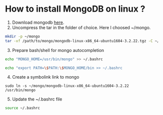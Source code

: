 # How to install MongoDB on linux ?


1. Download mongodb [here](https://github.com/AnostDev/mongo-installation/raw/master/mongodb-linux-x86_64-ubuntu1604-3.2.22.tgz).
2. Uncompress the tar in the folder of choice. Here I choosed ~/mongo.

```sh
mkdir -p ~/mongo
tar -xf /path/to/mongo/mongodb-linux-x86_64-ubuntu1604-3.2.22.tgz -C ~/mongo
```

3. Prepare bash/shell for mongo autocompletion

```sh
echo "MONGO_HOME=/usr/bin/mongo" >> ~/.bashrc
```
```sh
echo "export PATH=\$PATH:\$MONGO_HOME/bin >> ~/.bashrc
```

4. Create a symbolink link to mongo
```
sudo ln -s ~/mongo/mongodb-linux-x86_64-ubuntu1604-3.2.22 /usr/bin/mongo
```

5. Update the ~/.bashrc file
```sh
source ~/.bashrc
```
